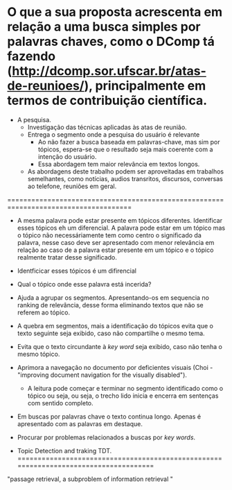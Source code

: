 


# O que a sua proposta acrescenta em relação a uma busca simples por palavras chaves, como o DComp tá fazendo (http://dcomp.sor.ufscar.br/atas-de-reunioes/), principalmente em termos de contribuição científica.

- A pesquisa.
  - Investigação das técnicas aplicadas às atas de reunião.
  - Entrega o segmento onde a pesquisa do usuário é relevante
	- Ao não fazer a busca baseada em palavras-chave, mas sim por tópicos, espera-se que o resultado seja mais coerente com a intenção do usuário.
	- Essa abordagem tem maior relevância em textos longos.
  - As abordagens deste trabalho podem ser aproveitadas em trabalhos semelhantes, como notícias, audios transritos, discursos, conversas ao telefone, reuniões em geral.




=====================================================================================
- A mesma palavra pode estar presente em tópicos diferentes. Identificar esses tópicos eh um diferencial. A palavra pode estar em um tópico mas o tópico não necessáriamente tem como centro o significado da palavra, nesse caso deve ser apresentado com menor relevância em relação ao caso de a palavra estar presente em um tópico e o tópico realmente tratar desse significado.

- Identficicar esses tópicos é um difirencial

- Qual o tópico onde esse palavra está incerida?

- Ajuda a agrupar os segmentos. Apresentando-os em sequencia no ranking de relevância, desse forma eliminando textos que não se referem ao tópico.

- A quebra em segmentos, mais a identificação do tópicos evita que o texto seguinte seja exibido, caso não compartilhe o mesmo tema.

- Evita que o texto circundante à _key word_ seja exibido, caso não tenha o mesmo tópico.

- Aprimora a navegação no documento por deficientes visuais (Choi - "improving document navigation for the visually disabled").
	- A leitura pode começar e terminar no segmento identificado como o tópico ou seja, ou seja, o trecho lido inicia e encerra em sentenças com sentido completo.

- Em buscas por palavras chave o texto continua longo. Apenas é apresentado com as palavras em destaque.

- Procurar por problemas relacionados a buscas por _key words_.

- Topic Detection and traking TDT.
=====================================================================================





"passage retrieval, a subproblem of information retrieval "
